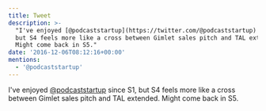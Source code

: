 ```yaml
---
title: Tweet
description: >-
  "I've enjoyed [@podcaststartup](https://twitter.com/@podcaststartup) since S1,
  but S4 feels more like a cross between Gimlet sales pitch and TAL extended.
  Might come back in S5."
date: '2016-12-06T08:12:16+00:00'
mentions:
  - '@podcaststartup'
---
```

I've enjoyed [@podcaststartup](https://twitter.com/@podcaststartup) since S1, but S4 feels more like a cross between Gimlet sales pitch and TAL extended. Might come back in S5.
